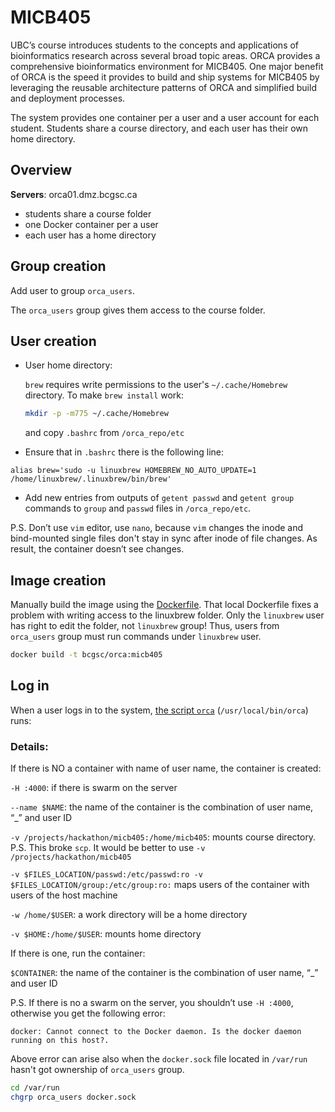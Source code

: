 # MICB405

UBC’s course introduces students to the concepts and applications of bioinformatics research across several broad topic areas. ORCA provides a comprehensive bioinformatics environment for MICB405. One major benefit of ORCA is the speed it provides to build and ship systems for MICB405 by leveraging the reusable architecture patterns of ORCA and simplified build and deployment processes.

The system provides one container per a user and a user account for each student. Students share a course directory, and each user has their own home directory. 

## Overview

**Servers**: orca01.dmz.bcgsc.ca
* students share a course folder
* one Docker container per a user
* each user has a home directory

## Group creation

Add user to group `orca_users`.

The `orca_users` group gives them access to the course folder. 

## User creation

* User home directory:

    `brew` requires write permissions to the user's `~/.cache/Homebrew` directory. To make `brew install` work:
    ```sh
    mkdir -p -m775 ~/.cache/Homebrew 
    ```
    and copy  `.bashrc` from `/orca_repo/etc`
* Ensure that in `.bashrc` there is the following line:
```
alias brew='sudo -u linuxbrew HOMEBREW_NO_AUTO_UPDATE=1 /home/linuxbrew/.linuxbrew/bin/brew'
```
* Add new entries from outputs of `getent passwd` and `getent group` commands to `group` and `passwd` files in `/orca_repo/etc`.

P.S. Don’t use `vim` editor, use `nano`, because `vim` changes the inode and bind-mounted single files don't stay in sync after inode of file changes. As result, the container doesn’t see changes.

## Image creation
Manually build the image using the [Dockerfile](https://github.com/bcgsc/orca/blob/master/orca-micb405/Dockerfile). That local Dockerfile fixes a problem with writing access to the linuxbrew folder.
Only the `linuxbrew` user has right to edit the folder, not `linuxbrew` group! Thus, users from `orca_users` group must run commands under `linuxbrew` user.

```sh
docker build -t bcgsc/orca:micb405
```
## Log in
When a user logs in to the system, [the script `orca`](https://github.com/bcgsc/orca/blob/master/scripts/orca) (`/usr/local/bin/orca`) runs:

### Details:
If there is NO a container with name of user name, the container is created:

`-H :4000`: if there is swarm on the server

`--name $NAME`: the name of the container is the combination of user name, “_” and user ID

`-v /projects/hackathon/micb405:/home/micb405`: mounts course directory. P.S. This broke `scp`. It would be better to use `-v /projects/hackathon/micb405`

`-v $FILES_LOCATION/passwd:/etc/passwd:ro -v $FILES_LOCATION/group:/etc/group:ro:` maps users of the container with users of the host machine

`-w /home/$USER`: a work directory will be a home directory

`-v $HOME:/home/$USER`: mounts home directory

If there is one, run the container:

`$CONTAINER`: the name of the container is the combination of user name, “_” and user ID 

P.S. If there is no a swarm on the server, you shouldn’t use `-H :4000`, otherwise you get the following error:

```
docker: Cannot connect to the Docker daemon. Is the docker daemon running on this host?.
```

Above error can arise also when the `docker.sock` file located in `/var/run` hasn't got ownership of `orca_users` group.

```sh
cd /var/run
chgrp orca_users docker.sock
```

